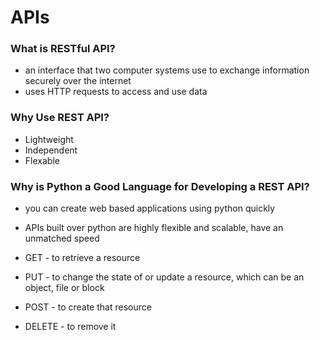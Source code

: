 # APIs

### What is RESTful API?
- an interface that two computer systems use to exchange information securely over the internet
- uses HTTP requests to access and use data 

### Why Use REST API?
- Lightweight 
- Independent 
- Flexable 

### Why is Python a Good Language for Developing a REST API?
- you can create web based applications using python quickly 
- APIs built over python are highly flexible and scalable, have an unmatched speed

- GET - to retrieve a resource
- PUT - to change the state of or update a resource, which can be an object, file or block
- POST - to create that resource
- DELETE - to remove it